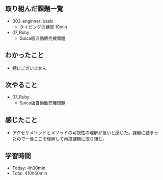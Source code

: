 ## 取り組んだ課題一覧
- 003_enginner_basic
  - タイピングの練習 10min
- 07_Ruby
  - Suica版自動販売機問題
## わかったこと
- 特にございません
## 次やること
- 07_Ruby
  - Suica版自動販売機問題
## 感じたこと
- アクセサメソッドとメソッドの可視性の理解が低いと感じた。課題に詰まったので一旦ここを理解して再度課題に取り組む。
## 学習時間
- Today: 4h30min
- Total: 410h50min